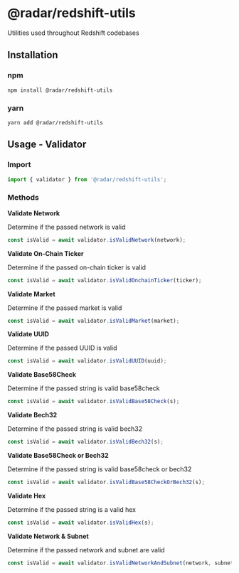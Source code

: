 # @radar/redshift-utils
Utilities used throughout Redshift codebases

## Installation

### npm

```
npm install @radar/redshift-utils
```

### yarn

```
yarn add @radar/redshift-utils
```

## Usage - Validator

### Import
```typescript
import { validator } from '@radar/redshift-utils';
```

### Methods

**Validate Network**

Determine if the passed network is valid

```typescript
const isValid = await validator.isValidNetwork(network);
```

**Validate On-Chain Ticker**

Determine if the passed on-chain ticker is valid

```typescript
const isValid = await validator.isValidOnchainTicker(ticker);
```

**Validate Market**

Determine if the passed market is valid

```typescript
const isValid = await validator.isValidMarket(market);
```

**Validate UUID**

Determine if the passed UUID is valid

```typescript
const isValid = await validator.isValidUUID(uuid);
```

**Validate Base58Check**

Determine if the passed string is valid base58check

```typescript
const isValid = await validator.isValidBase58Check(s);
```

**Validate Bech32**

Determine if the passed string is valid bech32

```typescript
const isValid = await validator.isValidBech32(s);
```

**Validate Base58Check or Bech32**

Determine if the passed string is valid base58check or bech32

```typescript
const isValid = await validator.isValidBase58CheckOrBech32(s);
```

**Validate Hex**

Determine if the passed string is a valid hex

```typescript
const isValid = await validator.isValidHex(s);
```

**Validate Network & Subnet**

Determine if the passed network and subnet are valid

```typescript
const isValid = await validator.isValidNetworkAndSubnet(network, subnet);
```